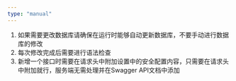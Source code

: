 ```yaml
---
type: "manual"
---
```


1. 如果需要更改数据库请确保在运行时能够自动更新数据库，不要手动进行数据库的修改
2. 每次修改完成后需要进行语法检查
3. 新增一个接口时需要在请求头中附加设置中的安全配置内容，只需要在请求头中附加就行，服务端无需处理并在Swagger API文档中添加